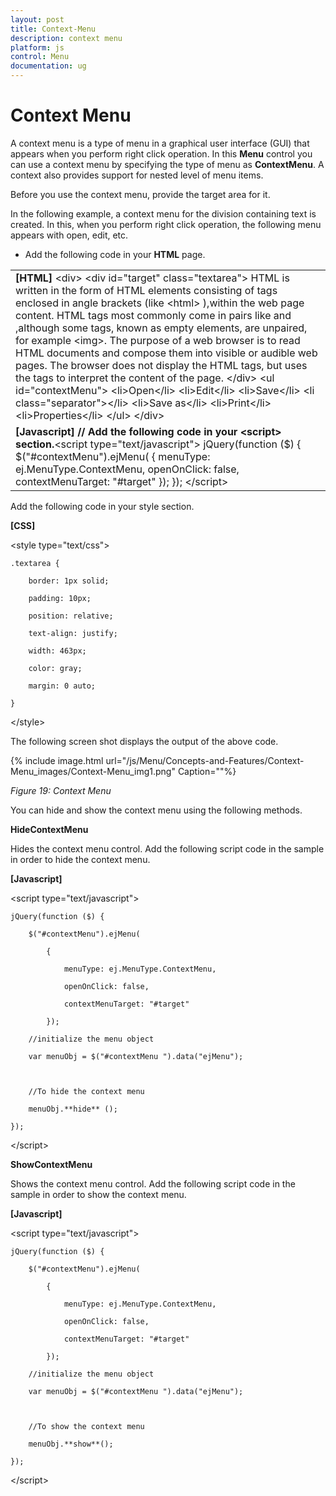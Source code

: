 ```yaml
---
layout: post
title: Context-Menu
description: context menu
platform: js
control: Menu
documentation: ug
---
```


# Context Menu

A context menu is a type of menu in a graphical user interface (GUI) that appears when you perform right click operation. In this **Menu** control you can use a context menu by specifying the type of menu as **ContextMenu**. A context also provides support for nested level of menu items.

Before you use the context menu, provide the target area for it. 

In the following example, a context menu for the division containing text is created. In this, when you perform right click operation, the following menu appears with open, edit, etc.

* Add the following code in your **HTML** page.



<table>
<tr>
<td>
<b>[HTML]</b>    &lt;div&gt;        &lt;div id="target" class="textarea"&gt;            HTML is written in the form of HTML elements consisting of tags enclosed in angle            brackets (like            &lt;html&gt;            ),within the web page content. HTML tags most commonly come in pairs like and ,although            some tags, known as empty elements, are unpaired, for example            &lt;img&gt;. The purpose of a web browser is to read HTML documents and compose them into            visible or audible web pages. The browser does not display the HTML tags, but uses            the tags to interpret the content of the page.        &lt;/div&gt;        &lt;ul id="contextMenu"&gt;            &lt;li&gt;<a>Open</a>&lt;/li&gt;            &lt;li&gt;<a>Edit</a>&lt;/li&gt;            &lt;li&gt;<a>Save</a>&lt;/li&gt;            &lt;li class="separator"&gt;&lt;/li&gt;            &lt;li&gt;<a>Save as</a>&lt;/li&gt;            &lt;li&gt;<a>Print</a>&lt;/li&gt;            &lt;li&gt;<a>Properties</a>&lt;/li&gt;        &lt;/ul&gt;    &lt;/div&gt;</td></tr>
<tr>
<td>
<b>[Javascript]   </b><b>// Add the following code in your &lt;script&gt; section.</b>&lt;script type="text/javascript"&gt;    jQuery(function ($) {        $("#contextMenu").ejMenu(            {                menuType: ej.MenuType.ContextMenu,                openOnClick: false,                contextMenuTarget: "#target"            });    });    &lt;/script&gt;</td></tr>
</table>


Add the following code in your style section.

**[CSS]**

&lt;style type="text/css"&gt;

    .textarea {

        border: 1px solid;

        padding: 10px;

        position: relative;

        text-align: justify;

        width: 463px;

        color: gray;

        margin: 0 auto;

    }

&lt;/style&gt;



The following screen shot displays the output of the above code.

{% include image.html url="/js/Menu/Concepts-and-Features/Context-Menu_images/Context-Menu_img1.png" Caption=""%}

_Figure 19: Context Menu_



You can hide and show the context menu using the following methods.

**HideContextMenu**

Hides the context menu control. Add the following script code in the sample in order to hide the context menu.


**[Javascript]**

&lt;script type="text/javascript"&gt;

    jQuery(function ($) {

        $("#contextMenu").ejMenu(

            {

                menuType: ej.MenuType.ContextMenu,

                openOnClick: false,

                contextMenuTarget: "#target"

            });

        //initialize the menu object

        var menuObj = $("#contextMenu ").data("ejMenu");



        //To hide the context menu

        menuObj.**hide** ();

    });

&lt;/script&gt;

**ShowContextMenu**

Shows the context menu control. Add the following script code in the sample in order to show the context menu.


**[Javascript]**

&lt;script type="text/javascript"&gt;

    jQuery(function ($) {

        $("#contextMenu").ejMenu(

            {

                menuType: ej.MenuType.ContextMenu,

                openOnClick: false,

                contextMenuTarget: "#target"

            });

        //initialize the menu object

        var menuObj = $("#contextMenu ").data("ejMenu");



        //To show the context menu

        menuObj.**show**();

    });

&lt;/script&gt;



